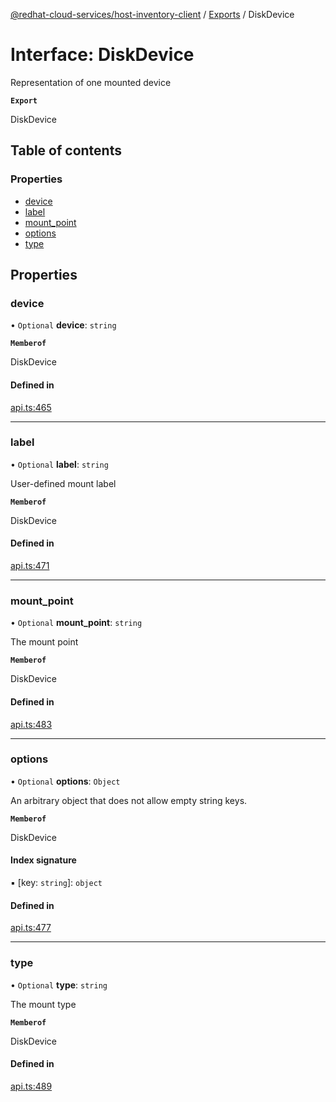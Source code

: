 [@redhat-cloud-services/host-inventory-client](../README.md) / [Exports](../modules.md) / DiskDevice

# Interface: DiskDevice

Representation of one mounted device

**`Export`**

DiskDevice

## Table of contents

### Properties

- [device](DiskDevice.md#device)
- [label](DiskDevice.md#label)
- [mount\_point](DiskDevice.md#mount_point)
- [options](DiskDevice.md#options)
- [type](DiskDevice.md#type)

## Properties

### device

• `Optional` **device**: `string`

**`Memberof`**

DiskDevice

#### Defined in

[api.ts:465](https://github.com/RedHatInsights/javascript-clients/blob/main/packages/host-inventory/api.ts#L465)

___

### label

• `Optional` **label**: `string`

User-defined mount label

**`Memberof`**

DiskDevice

#### Defined in

[api.ts:471](https://github.com/RedHatInsights/javascript-clients/blob/main/packages/host-inventory/api.ts#L471)

___

### mount\_point

• `Optional` **mount\_point**: `string`

The mount point

**`Memberof`**

DiskDevice

#### Defined in

[api.ts:483](https://github.com/RedHatInsights/javascript-clients/blob/main/packages/host-inventory/api.ts#L483)

___

### options

• `Optional` **options**: `Object`

An arbitrary object that does not allow empty string keys.

**`Memberof`**

DiskDevice

#### Index signature

▪ [key: `string`]: `object`

#### Defined in

[api.ts:477](https://github.com/RedHatInsights/javascript-clients/blob/main/packages/host-inventory/api.ts#L477)

___

### type

• `Optional` **type**: `string`

The mount type

**`Memberof`**

DiskDevice

#### Defined in

[api.ts:489](https://github.com/RedHatInsights/javascript-clients/blob/main/packages/host-inventory/api.ts#L489)
